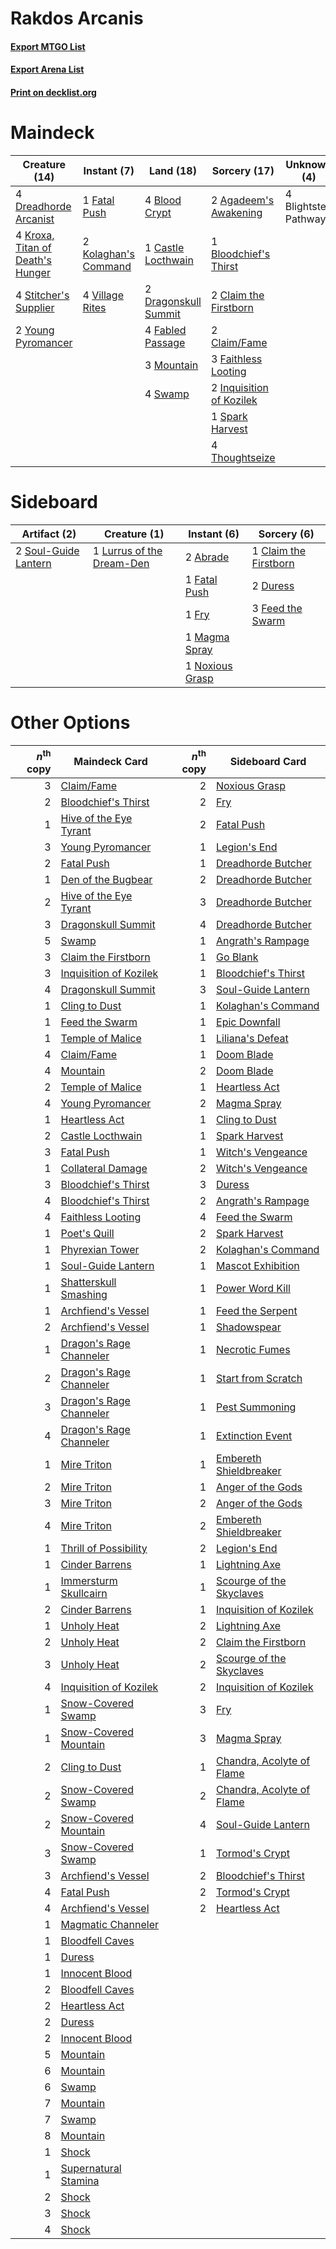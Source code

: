 # Rakdos Arcanis

#### [Export MTGO List](../collection/Rakdos%20Arcanis/Rakdos%20Arcanis.txt)
#### [Export Arena List](../collection/Rakdos%20Arcanis/Rakdos%20Arcanis_arena.txt)
#### [Print on decklist.org](http://decklist.org/?deckmain=2%09Agadeem's%20Awakening%0A4%09Blightstep%20Pathway%0A4%09Blood%20Crypt%0A1%09Bloodchief's%20Thirst%0A1%09Castle%20Locthwain%0A2%09Claim%20the%20Firstborn%0A2%09Claim/Fame%0A2%09Dragonskull%20Summit%0A4%09Dreadhorde%20Arcanist%0A4%09Fabled%20Passage%0A3%09Faithless%20Looting%0A1%09Fatal%20Push%0A2%09Inquisition%20of%20Kozilek%0A2%09Kolaghan's%20Command%0A4%09Kroxa,%20Titan%20of%20Death's%20Hunger%0A3%09Mountain%0A1%09Spark%20Harvest%0A4%09Stitcher's%20Supplier%0A4%09Swamp%0A4%09Thoughtseize%0A4%09Village%20Rites%0A2%09Young%20Pyromancer&deckside=2%09Abrade%0A1%09Claim%20the%20Firstborn%0A2%09Duress%0A1%09Fatal%20Push%0A3%09Feed%20the%20Swarm%0A1%09Fry%0A1%09Lurrus%20of%20the%20Dream-Den%0A1%09Magma%20Spray%0A1%09Noxious%20Grasp%0A2%09Soul-Guide%20Lantern)
# Maindeck

|                                               Creature (14)                                               |                                          Instant (7)                                          |                                           Land (18)                                           |                                           Sorcery (17)                                            |    Unknown (4)     |
|-----------------------------------------------------------------------------------------------------------|-----------------------------------------------------------------------------------------------|-----------------------------------------------------------------------------------------------|---------------------------------------------------------------------------------------------------|--------------------|
|4 [Dreadhorde Arcanist](http://gatherer.wizards.com/Pages/Card/Details.aspx?multiverseid=461052)           |1 [Fatal Push](http://gatherer.wizards.com/Pages/Card/Details.aspx?multiverseid=423724)        |4 [Blood Crypt](http://gatherer.wizards.com/Pages/Card/Details.aspx?multiverseid=97102)        |2 [Agadeem's Awakening](http://gatherer.wizards.com/Pages/Card/Details.aspx?multiverseid=491723)   |4 Blightstep Pathway|
|4 [Kroxa, Titan of Death's Hunger](http://gatherer.wizards.com/Pages/Card/Details.aspx?multiverseid=476472)|2 [Kolaghan's Command](http://gatherer.wizards.com/Pages/Card/Details.aspx?multiverseid=394613)|1 [Castle Locthwain](http://gatherer.wizards.com/Pages/Card/Details.aspx?multiverseid=473203)  |1 [Bloodchief's Thirst](http://gatherer.wizards.com/Pages/Card/Details.aspx?multiverseid=491729)   |                    |
|4 [Stitcher's Supplier](http://gatherer.wizards.com/Pages/Card/Details.aspx?multiverseid=447257)           |4 [Village Rites](http://gatherer.wizards.com/Pages/Card/Details.aspx?multiverseid=485449)     |2 [Dragonskull Summit](http://gatherer.wizards.com/Pages/Card/Details.aspx?multiverseid=420909)|2 [Claim the Firstborn](http://gatherer.wizards.com/Pages/Card/Details.aspx?multiverseid=473080)   |                    |
|2 [Young Pyromancer](http://gatherer.wizards.com/Pages/Card/Details.aspx?multiverseid=426592)              |                                                                                               |4 [Fabled Passage](http://gatherer.wizards.com/Pages/Card/Details.aspx?multiverseid=473206)    |2 [Claim/Fame](http://gatherer.wizards.com/Pages/Card/Details.aspx?multiverseid=430839)            |                    |
|                                                                                                           |                                                                                               |3 [Mountain](http://gatherer.wizards.com/Pages/Card/Details.aspx?multiverseid=439859)          |3 [Faithless Looting](http://gatherer.wizards.com/Pages/Card/Details.aspx?multiverseid=389512)     |                    |
|                                                                                                           |                                                                                               |4 [Swamp](http://gatherer.wizards.com/Pages/Card/Details.aspx?multiverseid=439858)             |2 [Inquisition of Kozilek](http://gatherer.wizards.com/Pages/Card/Details.aspx?multiverseid=416897)|                    |
|                                                                                                           |                                                                                               |                                                                                               |1 [Spark Harvest](http://gatherer.wizards.com/Pages/Card/Details.aspx?multiverseid=461032)         |                    |
|                                                                                                           |                                                                                               |                                                                                               |4 [Thoughtseize](http://gatherer.wizards.com/Pages/Card/Details.aspx?multiverseid=438676)          |                    |


# Sideboard

|                                         Artifact (2)                                          |                                            Creature (1)                                            |                                       Instant (6)                                        |                                          Sorcery (6)                                           |
|-----------------------------------------------------------------------------------------------|----------------------------------------------------------------------------------------------------|------------------------------------------------------------------------------------------|------------------------------------------------------------------------------------------------|
|2 [Soul-Guide Lantern](http://gatherer.wizards.com/Pages/Card/Details.aspx?multiverseid=476488)|1 [Lurrus of the Dream-Den](http://gatherer.wizards.com/Pages/Card/Details.aspx?multiverseid=479746)|2 [Abrade](http://gatherer.wizards.com/Pages/Card/Details.aspx?multiverseid=430772)       |1 [Claim the Firstborn](http://gatherer.wizards.com/Pages/Card/Details.aspx?multiverseid=473080)|
|                                                                                               |                                                                                                    |1 [Fatal Push](http://gatherer.wizards.com/Pages/Card/Details.aspx?multiverseid=423724)   |2 [Duress](http://gatherer.wizards.com/Pages/Card/Details.aspx?multiverseid=14557)              |
|                                                                                               |                                                                                                    |1 [Fry](http://gatherer.wizards.com/Pages/Card/Details.aspx?multiverseid=466894)          |3 [Feed the Swarm](http://gatherer.wizards.com/Pages/Card/Details.aspx?multiverseid=491737)     |
|                                                                                               |                                                                                                    |1 [Magma Spray](http://gatherer.wizards.com/Pages/Card/Details.aspx?multiverseid=426843)  |                                                                                                |
|                                                                                               |                                                                                                    |1 [Noxious Grasp](http://gatherer.wizards.com/Pages/Card/Details.aspx?multiverseid=466864)|                                                                                                |


# Other Options

|*n*<sup>th</sup> copy|                                          Maindeck Card                                           |*n*<sup>th</sup> copy|                                           Sideboard Card                                           |
|--------------------:|--------------------------------------------------------------------------------------------------|--------------------:|----------------------------------------------------------------------------------------------------|
|                    3|[Claim/Fame](http://gatherer.wizards.com/Pages/Card/Details.aspx?multiverseid=430839)             |                    2|[Noxious Grasp](http://gatherer.wizards.com/Pages/Card/Details.aspx?multiverseid=466864)            |
|                    2|[Bloodchief's Thirst](http://gatherer.wizards.com/Pages/Card/Details.aspx?multiverseid=491729)    |                    2|[Fry](http://gatherer.wizards.com/Pages/Card/Details.aspx?multiverseid=466894)                      |
|                    1|[Hive of the Eye Tyrant](http://gatherer.wizards.com/Pages/Card/Details.aspx?multiverseid=527545) |                    2|[Fatal Push](http://gatherer.wizards.com/Pages/Card/Details.aspx?multiverseid=423724)               |
|                    3|[Young Pyromancer](http://gatherer.wizards.com/Pages/Card/Details.aspx?multiverseid=426592)       |                    1|[Legion's End](http://gatherer.wizards.com/Pages/Card/Details.aspx?multiverseid=466860)             |
|                    2|[Fatal Push](http://gatherer.wizards.com/Pages/Card/Details.aspx?multiverseid=423724)             |                    1|[Dreadhorde Butcher](http://gatherer.wizards.com/Pages/Card/Details.aspx?multiverseid=461121)       |
|                    1|[Den of the Bugbear](http://gatherer.wizards.com/Pages/Card/Details.aspx?multiverseid=527541)     |                    2|[Dreadhorde Butcher](http://gatherer.wizards.com/Pages/Card/Details.aspx?multiverseid=461121)       |
|                    2|[Hive of the Eye Tyrant](http://gatherer.wizards.com/Pages/Card/Details.aspx?multiverseid=527545) |                    3|[Dreadhorde Butcher](http://gatherer.wizards.com/Pages/Card/Details.aspx?multiverseid=461121)       |
|                    3|[Dragonskull Summit](http://gatherer.wizards.com/Pages/Card/Details.aspx?multiverseid=420909)     |                    4|[Dreadhorde Butcher](http://gatherer.wizards.com/Pages/Card/Details.aspx?multiverseid=461121)       |
|                    5|[Swamp](http://gatherer.wizards.com/Pages/Card/Details.aspx?multiverseid=439858)                  |                    1|[Angrath's Rampage](http://gatherer.wizards.com/Pages/Card/Details.aspx?multiverseid=461112)        |
|                    3|[Claim the Firstborn](http://gatherer.wizards.com/Pages/Card/Details.aspx?multiverseid=473080)    |                    1|[Go Blank](http://gatherer.wizards.com/Pages/Card/Details.aspx?multiverseid=513549)                 |
|                    3|[Inquisition of Kozilek](http://gatherer.wizards.com/Pages/Card/Details.aspx?multiverseid=416897) |                    1|[Bloodchief's Thirst](http://gatherer.wizards.com/Pages/Card/Details.aspx?multiverseid=491729)      |
|                    4|[Dragonskull Summit](http://gatherer.wizards.com/Pages/Card/Details.aspx?multiverseid=420909)     |                    3|[Soul-Guide Lantern](http://gatherer.wizards.com/Pages/Card/Details.aspx?multiverseid=476488)       |
|                    1|[Cling to Dust](http://gatherer.wizards.com/Pages/Card/Details.aspx?multiverseid=476338)          |                    1|[Kolaghan's Command](http://gatherer.wizards.com/Pages/Card/Details.aspx?multiverseid=394613)       |
|                    1|[Feed the Swarm](http://gatherer.wizards.com/Pages/Card/Details.aspx?multiverseid=491737)         |                    1|[Epic Downfall](http://gatherer.wizards.com/Pages/Card/Details.aspx?multiverseid=473047)            |
|                    1|[Temple of Malice](http://gatherer.wizards.com/Pages/Card/Details.aspx?multiverseid=378536)       |                    1|[Liliana's Defeat](http://gatherer.wizards.com/Pages/Card/Details.aspx?multiverseid=430757)         |
|                    4|[Claim/Fame](http://gatherer.wizards.com/Pages/Card/Details.aspx?multiverseid=430839)             |                    1|[Doom Blade](http://gatherer.wizards.com/Pages/Card/Details.aspx?multiverseid=247322)               |
|                    4|[Mountain](http://gatherer.wizards.com/Pages/Card/Details.aspx?multiverseid=439859)               |                    2|[Doom Blade](http://gatherer.wizards.com/Pages/Card/Details.aspx?multiverseid=247322)               |
|                    2|[Temple of Malice](http://gatherer.wizards.com/Pages/Card/Details.aspx?multiverseid=378536)       |                    1|[Heartless Act](http://gatherer.wizards.com/Pages/Card/Details.aspx?multiverseid=479611)            |
|                    4|[Young Pyromancer](http://gatherer.wizards.com/Pages/Card/Details.aspx?multiverseid=426592)       |                    2|[Magma Spray](http://gatherer.wizards.com/Pages/Card/Details.aspx?multiverseid=426843)              |
|                    1|[Heartless Act](http://gatherer.wizards.com/Pages/Card/Details.aspx?multiverseid=479611)          |                    1|[Cling to Dust](http://gatherer.wizards.com/Pages/Card/Details.aspx?multiverseid=476338)            |
|                    2|[Castle Locthwain](http://gatherer.wizards.com/Pages/Card/Details.aspx?multiverseid=473203)       |                    1|[Spark Harvest](http://gatherer.wizards.com/Pages/Card/Details.aspx?multiverseid=461032)            |
|                    3|[Fatal Push](http://gatherer.wizards.com/Pages/Card/Details.aspx?multiverseid=423724)             |                    1|[Witch's Vengeance](http://gatherer.wizards.com/Pages/Card/Details.aspx?multiverseid=473073)        |
|                    1|[Collateral Damage](http://gatherer.wizards.com/Pages/Card/Details.aspx?multiverseid=391811)      |                    2|[Witch's Vengeance](http://gatherer.wizards.com/Pages/Card/Details.aspx?multiverseid=473073)        |
|                    3|[Bloodchief's Thirst](http://gatherer.wizards.com/Pages/Card/Details.aspx?multiverseid=491729)    |                    3|[Duress](http://gatherer.wizards.com/Pages/Card/Details.aspx?multiverseid=14557)                    |
|                    4|[Bloodchief's Thirst](http://gatherer.wizards.com/Pages/Card/Details.aspx?multiverseid=491729)    |                    2|[Angrath's Rampage](http://gatherer.wizards.com/Pages/Card/Details.aspx?multiverseid=461112)        |
|                    4|[Faithless Looting](http://gatherer.wizards.com/Pages/Card/Details.aspx?multiverseid=389512)      |                    4|[Feed the Swarm](http://gatherer.wizards.com/Pages/Card/Details.aspx?multiverseid=491737)           |
|                    1|[Poet's Quill](http://gatherer.wizards.com/Pages/Card/Details.aspx?multiverseid=513559)           |                    2|[Spark Harvest](http://gatherer.wizards.com/Pages/Card/Details.aspx?multiverseid=461032)            |
|                    1|[Phyrexian Tower](http://gatherer.wizards.com/Pages/Card/Details.aspx?multiverseid=456844)        |                    2|[Kolaghan's Command](http://gatherer.wizards.com/Pages/Card/Details.aspx?multiverseid=394613)       |
|                    1|[Soul-Guide Lantern](http://gatherer.wizards.com/Pages/Card/Details.aspx?multiverseid=476488)     |                    1|[Mascot Exhibition](http://gatherer.wizards.com/Pages/Card/Details.aspx?multiverseid=513481)        |
|                    1|[Shatterskull Smashing](http://gatherer.wizards.com/Pages/Card/Details.aspx?multiverseid=491802)  |                    1|[Power Word Kill](http://gatherer.wizards.com/Pages/Card/Details.aspx?multiverseid=527401)          |
|                    1|[Archfiend's Vessel](http://gatherer.wizards.com/Pages/Card/Details.aspx?multiverseid=485411)     |                    1|[Feed the Serpent](http://gatherer.wizards.com/Pages/Card/Details.aspx?multiverseid=503704)         |
|                    2|[Archfiend's Vessel](http://gatherer.wizards.com/Pages/Card/Details.aspx?multiverseid=485411)     |                    1|[Shadowspear](http://gatherer.wizards.com/Pages/Card/Details.aspx?multiverseid=476487)              |
|                    1|[Dragon's Rage Channeler](http://gatherer.wizards.com/Pages/Card/Details.aspx?multiverseid=522197)|                    1|[Necrotic Fumes](http://gatherer.wizards.com/Pages/Card/Details.aspx?multiverseid=513555)           |
|                    2|[Dragon's Rage Channeler](http://gatherer.wizards.com/Pages/Card/Details.aspx?multiverseid=522197)|                    1|[Start from Scratch](http://gatherer.wizards.com/Pages/Card/Details.aspx?multiverseid=513591)       |
|                    3|[Dragon's Rage Channeler](http://gatherer.wizards.com/Pages/Card/Details.aspx?multiverseid=522197)|                    1|[Pest Summoning](http://gatherer.wizards.com/Pages/Card/Details.aspx?multiverseid=513703)           |
|                    4|[Dragon's Rage Channeler](http://gatherer.wizards.com/Pages/Card/Details.aspx?multiverseid=522197)|                    1|[Extinction Event](http://gatherer.wizards.com/Pages/Card/Details.aspx?multiverseid=479608)         |
|                    1|[Mire Triton](http://gatherer.wizards.com/Pages/Card/Details.aspx?multiverseid=476356)            |                    1|[Embereth Shieldbreaker](http://gatherer.wizards.com/Pages/Card/Details.aspx?multiverseid=473084)   |
|                    2|[Mire Triton](http://gatherer.wizards.com/Pages/Card/Details.aspx?multiverseid=476356)            |                    1|[Anger of the Gods](http://gatherer.wizards.com/Pages/Card/Details.aspx?multiverseid=438682)        |
|                    3|[Mire Triton](http://gatherer.wizards.com/Pages/Card/Details.aspx?multiverseid=476356)            |                    2|[Anger of the Gods](http://gatherer.wizards.com/Pages/Card/Details.aspx?multiverseid=438682)        |
|                    4|[Mire Triton](http://gatherer.wizards.com/Pages/Card/Details.aspx?multiverseid=476356)            |                    2|[Embereth Shieldbreaker](http://gatherer.wizards.com/Pages/Card/Details.aspx?multiverseid=473084)   |
|                    1|[Thrill of Possibility](http://gatherer.wizards.com/Pages/Card/Details.aspx?multiverseid=473108)  |                    2|[Legion's End](http://gatherer.wizards.com/Pages/Card/Details.aspx?multiverseid=466860)             |
|                    1|[Cinder Barrens](http://gatherer.wizards.com/Pages/Card/Details.aspx?multiverseid=429672)         |                    1|[Lightning Axe](http://gatherer.wizards.com/Pages/Card/Details.aspx?multiverseid=409925)            |
|                    1|[Immersturm Skullcairn](http://gatherer.wizards.com/Pages/Card/Details.aspx?multiverseid=503883)  |                    1|[Scourge of the Skyclaves](http://gatherer.wizards.com/Pages/Card/Details.aspx?multiverseid=491760) |
|                    2|[Cinder Barrens](http://gatherer.wizards.com/Pages/Card/Details.aspx?multiverseid=429672)         |                    1|[Inquisition of Kozilek](http://gatherer.wizards.com/Pages/Card/Details.aspx?multiverseid=416897)   |
|                    1|[Unholy Heat](http://gatherer.wizards.com/Pages/Card/Details.aspx?multiverseid=522221)            |                    2|[Lightning Axe](http://gatherer.wizards.com/Pages/Card/Details.aspx?multiverseid=409925)            |
|                    2|[Unholy Heat](http://gatherer.wizards.com/Pages/Card/Details.aspx?multiverseid=522221)            |                    2|[Claim the Firstborn](http://gatherer.wizards.com/Pages/Card/Details.aspx?multiverseid=473080)      |
|                    3|[Unholy Heat](http://gatherer.wizards.com/Pages/Card/Details.aspx?multiverseid=522221)            |                    2|[Scourge of the Skyclaves](http://gatherer.wizards.com/Pages/Card/Details.aspx?multiverseid=491760) |
|                    4|[Inquisition of Kozilek](http://gatherer.wizards.com/Pages/Card/Details.aspx?multiverseid=416897) |                    2|[Inquisition of Kozilek](http://gatherer.wizards.com/Pages/Card/Details.aspx?multiverseid=416897)   |
|                    1|[Snow-Covered Swamp](http://gatherer.wizards.com/Pages/Card/Details.aspx?multiverseid=121256)     |                    3|[Fry](http://gatherer.wizards.com/Pages/Card/Details.aspx?multiverseid=466894)                      |
|                    1|[Snow-Covered Mountain](http://gatherer.wizards.com/Pages/Card/Details.aspx?multiverseid=121233)  |                    3|[Magma Spray](http://gatherer.wizards.com/Pages/Card/Details.aspx?multiverseid=426843)              |
|                    2|[Cling to Dust](http://gatherer.wizards.com/Pages/Card/Details.aspx?multiverseid=476338)          |                    1|[Chandra, Acolyte of Flame](http://gatherer.wizards.com/Pages/Card/Details.aspx?multiverseid=466880)|
|                    2|[Snow-Covered Swamp](http://gatherer.wizards.com/Pages/Card/Details.aspx?multiverseid=121256)     |                    2|[Chandra, Acolyte of Flame](http://gatherer.wizards.com/Pages/Card/Details.aspx?multiverseid=466880)|
|                    2|[Snow-Covered Mountain](http://gatherer.wizards.com/Pages/Card/Details.aspx?multiverseid=121233)  |                    4|[Soul-Guide Lantern](http://gatherer.wizards.com/Pages/Card/Details.aspx?multiverseid=476488)       |
|                    3|[Snow-Covered Swamp](http://gatherer.wizards.com/Pages/Card/Details.aspx?multiverseid=121256)     |                    1|[Tormod's Crypt](http://gatherer.wizards.com/Pages/Card/Details.aspx?multiverseid=389723)           |
|                    3|[Archfiend's Vessel](http://gatherer.wizards.com/Pages/Card/Details.aspx?multiverseid=485411)     |                    2|[Bloodchief's Thirst](http://gatherer.wizards.com/Pages/Card/Details.aspx?multiverseid=491729)      |
|                    4|[Fatal Push](http://gatherer.wizards.com/Pages/Card/Details.aspx?multiverseid=423724)             |                    2|[Tormod's Crypt](http://gatherer.wizards.com/Pages/Card/Details.aspx?multiverseid=389723)           |
|                    4|[Archfiend's Vessel](http://gatherer.wizards.com/Pages/Card/Details.aspx?multiverseid=485411)     |                    2|[Heartless Act](http://gatherer.wizards.com/Pages/Card/Details.aspx?multiverseid=479611)            |
|                    1|[Magmatic Channeler](http://gatherer.wizards.com/Pages/Card/Details.aspx?multiverseid=491789)     |                     |                                                                                                    |
|                    1|[Bloodfell Caves](http://gatherer.wizards.com/Pages/Card/Details.aspx?multiverseid=433168)        |                     |                                                                                                    |
|                    1|[Duress](http://gatherer.wizards.com/Pages/Card/Details.aspx?multiverseid=14557)                  |                     |                                                                                                    |
|                    1|[Innocent Blood](http://gatherer.wizards.com/Pages/Card/Details.aspx?multiverseid=417477)         |                     |                                                                                                    |
|                    2|[Bloodfell Caves](http://gatherer.wizards.com/Pages/Card/Details.aspx?multiverseid=433168)        |                     |                                                                                                    |
|                    2|[Heartless Act](http://gatherer.wizards.com/Pages/Card/Details.aspx?multiverseid=479611)          |                     |                                                                                                    |
|                    2|[Duress](http://gatherer.wizards.com/Pages/Card/Details.aspx?multiverseid=14557)                  |                     |                                                                                                    |
|                    2|[Innocent Blood](http://gatherer.wizards.com/Pages/Card/Details.aspx?multiverseid=417477)         |                     |                                                                                                    |
|                    5|[Mountain](http://gatherer.wizards.com/Pages/Card/Details.aspx?multiverseid=439859)               |                     |                                                                                                    |
|                    6|[Mountain](http://gatherer.wizards.com/Pages/Card/Details.aspx?multiverseid=439859)               |                     |                                                                                                    |
|                    6|[Swamp](http://gatherer.wizards.com/Pages/Card/Details.aspx?multiverseid=439858)                  |                     |                                                                                                    |
|                    7|[Mountain](http://gatherer.wizards.com/Pages/Card/Details.aspx?multiverseid=439859)               |                     |                                                                                                    |
|                    7|[Swamp](http://gatherer.wizards.com/Pages/Card/Details.aspx?multiverseid=439858)                  |                     |                                                                                                    |
|                    8|[Mountain](http://gatherer.wizards.com/Pages/Card/Details.aspx?multiverseid=439859)               |                     |                                                                                                    |
|                    1|[Shock](http://gatherer.wizards.com/Pages/Card/Details.aspx?multiverseid=129732)                  |                     |                                                                                                    |
|                    1|[Supernatural Stamina](http://gatherer.wizards.com/Pages/Card/Details.aspx?multiverseid=442098)   |                     |                                                                                                    |
|                    2|[Shock](http://gatherer.wizards.com/Pages/Card/Details.aspx?multiverseid=129732)                  |                     |                                                                                                    |
|                    3|[Shock](http://gatherer.wizards.com/Pages/Card/Details.aspx?multiverseid=129732)                  |                     |                                                                                                    |
|                    4|[Shock](http://gatherer.wizards.com/Pages/Card/Details.aspx?multiverseid=129732)                  |                     |                                                                                                    |

